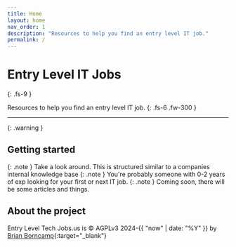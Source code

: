 ```yaml
---
title: Home
layout: home
nav_order: 1
description: "Resources to help you find an entry level IT job."
permalink: /
---
```


# Entry Level IT Jobs
{: .fs-9 }

Resources to help you find an entry level IT job.
{: .fs-6 .fw-300 }

---

{: .warning }


## Getting started
{: .note }
Take a look around. This is structured similar to a companies internal knowledge base
{: .note }
You're probably someone with 0-2 years of exp looking for your first or next IT job.
{: .note }
Coming soon, there will be some articles and things.

## About the project

Entry Level Tech Jobs.us is &copy; AGPLv3 2024-{{ "now" | date: "%Y" }} by [Brian Borncamp](https://borncamp.github.io){:target="_blank"}

